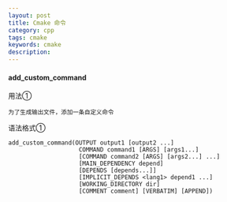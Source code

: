 ```yaml
---
layout: post
title: Cmake 命令
category: cpp
tags: cmake
keywords: cmake
description:
---
```


#### add_custom_command

用法①

    为了生成输出文件，添加一条自定义命令

语法格式①

    add_custom_command(OUTPUT output1 [output2 ...]
                        COMMAND command1 [ARGS] [args1...]
                        [COMMAND command2 [ARGS] [args2...] ...]
                        [MAIN_DEPENDENCY depend]
                        [DEPENDS [depends...]]
                        [IMPLICIT_DEPENDS <lang1> depend1 ...]
                        [WORKING_DIRECTORY dir]
                        [COMMENT comment] [VERBATIM] [APPEND])
